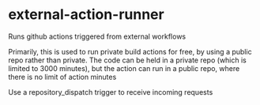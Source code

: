 # external-action-runner
Runs github actions triggered from external workflows

Primarily, this is used to run private build actions for free, by using a public repo rather than private. The code can be held in a private repo (which is limited to 3000 minutes), but the action can run in a public repo, where there is no limit of action minutes

Use a repository_dispatch trigger to receive incoming requests
